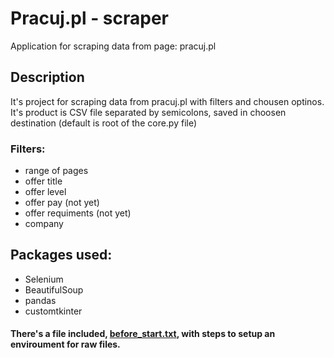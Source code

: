 # Pracuj.pl - scraper
Application for scraping data from page: pracuj.pl

## Description
It's project for scraping data from pracuj.pl with filters and chousen optinos.
It's product is CSV file separated by semicolons, saved in choosen destination (default is root of the core.py file)

### Filters:
- range of pages
- offer title
- offer level
- offer pay (not yet)
- offer requiments (not yet)
- company

## Packages used:
- Selenium
- BeautifulSoup
- pandas
- customtkinter

#### There's a file included, [before_start.txt](https://github.com/Taali1/Pracuj.pl-scraper/files/11236228/before_start.txt), with steps to setup an enviroument for raw files.

